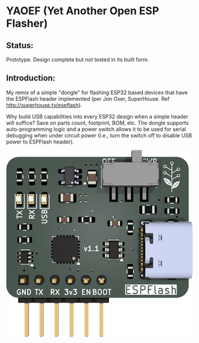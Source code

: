 # YAOEF (Yet Another Open ESP Flasher)

## Status:

Prototype. Design complete but not tested in its built form.

## Introduction:

My remix of a simple "dongle" for flashing ESP32 based devices that have the ESPFlash header implemented (per Jon Oxer, SuperHouse. Ref http://superhouse.tv/espflash).

Why build USB capabilities into every ESP32 design when a simple header will suffice? Save on parts count, footprint, BOM, etc. The dongle supports auto-programming logic and a power switch allows it to be used for serial debugging when under circuit power (I.e., turn the switch off to disable USB power to ESPFlash header).

![Prototype](KiCad/Images/pcb.png)